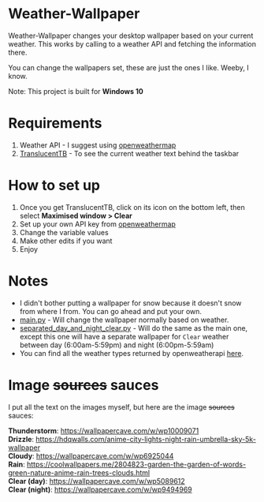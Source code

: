 
# Weather-Wallpaper

Weather-Wallpaper changes your desktop wallpaper based on your current weather. This works by calling to a weather API and fetching the information there.

You can change the wallpapers set, these are just the ones I like. Weeby, I know.

Note: This project is built for **Windows 10**

# Requirements
1. Weather API - I suggest using [openweathermap](https://openweathermap.org/api)
2. [TranslucentTB](https://apps.microsoft.com/store/detail/translucenttb/9PF4KZ2VN4W9) - To see the current weather text behind the taskbar


# How to set up

1. Once you get TranslucentTB, click on its icon on the bottom left, then select **Maximised window > Clear**
2. Set up your own API key from [openweathermap](https://openweathermap.org/current)
3. Change the variable values
4. Make other edits if you want
5. Enjoy

# Notes
- I didn't bother putting a wallpaper for snow because it doesn't snow from where I from. You can go ahead and put your own.
- [main.py](https://github.com/InsrtRandomUserHere/Weather-Wallpaper/blob/main/main.py "main.py") - Will change the wallpaper normally based on weather.
- [separated_day_and_night_clear.py](https://github.com/InsrtRandomUserHere/Weather-Wallpaper/blob/main/separated_day_and_night_clear.py "separated_day_and_night_clear.py") - Will do the same as the main one, except this one will have a separate wallpaper for `Clear` weather between day (6:00am-5:59pm) and night (6:00pm-5:59am)
- You can find all the weather types returned by openweatherapi [here](https://openweathermap.org/weather-conditions).

# Image ~~sources~~ sauces
I put all the text on the images myself, but here are the image ~~sources~~ sauces:

**Thunderstorm**: https://wallpapercave.com/w/wp10009071 <br>
**Drizzle**: https://hdqwalls.com/anime-city-lights-night-rain-umbrella-sky-5k-wallpaper <br>
**Cloudy**: https://wallpapercave.com/w/wp6925044 <br>
**Rain**: https://coolwallpapers.me/2804823-garden-the-garden-of-words-green-nature-anime-rain-trees-clouds.html <br>
**Clear (day)**: https://wallpapercave.com/w/wp5089612 <br>
**Clear (night)**: https://wallpapercave.com/w/wp9494969

